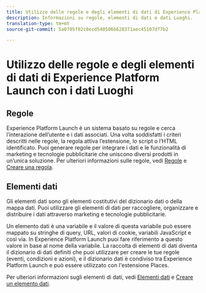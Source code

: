 ```yaml
---
title: Utilizzo delle regole e degli elementi di dati di Experience Platform Launch con i dati Luoghi.
description: Informazioni su regole, elementi di dati e dati Luoghi.
translation-type: tm+mt
source-git-commit: 5a0705f02c8ecd540506b628371aec45107df7b2

---
```



# Utilizzo delle regole e degli elementi di dati di Experience Platform Launch con i dati Luoghi

## Regole

Experience Platform Launch è un sistema basato su regole e cerca l’interazione dell’utente e i dati associati. Una volta soddisfatti i criteri descritti nelle regole, la regola attiva l’estensione, lo script o l’HTML identificato. Puoi generare regole per integrare i dati e le funzionalità di marketing e tecnologie pubblicitarie che uniscono diversi prodotti in un’unica soluzione. Per ulteriori informazioni sulle regole, vedi [Regole](https://docs.adobe.com/content/help/en/launch/using/reference/manage-resources/rules.html) e [Creare una regola](https://docs.adobe.com/content/help/en/launch/using/reference/manage-resources/rules.html#create-a-rule).

## Elementi dati

Gli elementi dati sono gli elementi costitutivi del dizionario dati o della mappa dati. Puoi utilizzare gli elementi di dati per raccogliere, organizzare e distribuire i dati attraverso marketing e tecnologie pubblicitarie.

Un elemento dati è una variabile e il valore di questa variabile può essere mappato su stringhe di query, URL, valori di cookie, variabili JavaScript e così via. In Experience Platform Launch puoi fare riferimento a questo valore in base al nome della variabile. La raccolta di elementi di dati diventa il dizionario di dati definiti che puoi utilizzare per creare le tue regole (eventi, condizioni e azioni), e il dizionario dati è condiviso tra Experience Platform Launch e può essere utilizzato con l'estensione Places.

Per ulteriori informazioni sugli elementi di dati, vedi [Elementi dati](https://docs.adobe.com/content/help/en/launch/using/reference/manage-resources/data-elements.html) e [Creare un elemento dati](https://docs.adobe.com/content/help/en/launch/using/reference/manage-resources/data-elements.html#create-a-data-element).

